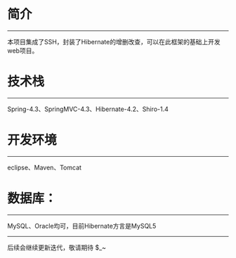
# 简介
-----------------------------------------------------------------------------------------------------
本项目集成了SSH，封装了Hibernate的增删改查，可以在此框架的基础上开发web项目。

# 技术栈
-----------------------------------------------------------------------------------------------------
Spring-4.3、SpringMVC-4.3、Hibernate-4.2、Shiro-1.4

# 开发环境
-----------------------------------------------------------------------------------------------------
eclipse、Maven、Tomcat

# 数据库：
-----------------------------------------------------------------------------------------------------
MySQL、Oracle均可，目前Hibernate方言是MySQL5


-----------------------------------------------------------------------------------------------------
后续会继续更新迭代，敬请期待 $_~
